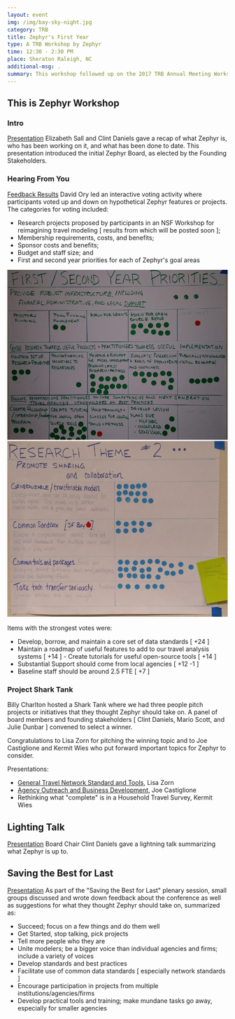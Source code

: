 ```yaml
---
layout: event
img: /img/bay-sky-night.jpg
category: TRB
title: Zephyr's First Year
type: A TRB Workshop by Zephyr
time: 12:30 - 2:30 PM
place: Sheraton Raleigh, NC
additional-msg: .
summary: This workshop followed up on the 2017 TRB Annual Meeting Workshop "From Ad-hoc to Organized – Writing the Roadmap for Improving Travel Analysis Methods" where attendees collaborated to draft roadmaps for progressing specific projects that would advance the travel analysis industry under the umbrella of the Zephyr Foundation for Advancing Travel Analysis Methods.
---
```


## This is Zephyr Workshop

### Intro

<i class="fa fa-angle-right" style="color:#{{ site.highlight-color }}" aria-hidden="true"></i>[Presentation](href="https://docs.google.com/presentation/d/1HDTTnvUHVq7EXAXajntfRmWz_dnqhUvtDoV6jHDPVc0/edit?usp=sharing")
Elizabeth Sall and Clint Daniels gave a recap of what Zephyr is, who has been working on it, and what has been done to date. This presentation introduced the initial Zephyr Board, as elected by the Founding Stakeholders.

### Hearing From You

<i class="fa fa-angle-right" style="color:#{{ site.highlight-color }}" aria-hidden="true"></i>[Feedback Results](https://drive.google.com/open?id=185lKpuBj0ANW2LOfABhJMjvN9R6AxMx8UGsC04X-nZw)
David Ory led an interactive voting activity where participants voted up and down on hypothetical Zephyr features or projects. The categories for voting included:

- Research projects proposed by participants in an NSF Workshop for reimagining travel modeling [ results from which will be posted soon ];
- Membership requirements, costs, and benefits;
- Sponsor costs and benefits;
- Budget and staff size; and
- First and second year priorities for each of Zephyr's goal areas

<div class="gallery_product col-lg-6 col-md-6 col-sm-6 col-xs-6">
    <img src="/img/APPCON17-Priorities.png" class="img-responsive">
</div>

<div class="gallery_product col-lg-6 col-md-6 col-sm-6 col-xs-6">
    <img src="/img/APPCON17-Rsch.jpg" class="img-responsive">
</div>

Items with the strongest votes were:

- Develop, borrow, and maintain a core set of data standards [ +24 ]
- Maintain a roadmap of useful features to add to our travel analysis systems [ +14 ] - Create tutorials for useful open-source tools [ +14 ]
- Substantial Support should come from local agencies [ +12 -1 ]
- Baseline staff should be around 2.5 FTE [ +7 ]

### Project Shark Tank

Billy Charlton hosted a Shark Tank where we had three people pitch projects or initiatives that they thought Zephyr should take on. A panel of board members and founding stakeholders [ Clint Daniels, Mario Scott, and Julie Dunbar ] convened to select a winner.

Congratulations to Lisa Zorn for pitching the winning topic and to Joe Castiglione and Kermit Wies who put forward important topics for Zephyr to consider.

Presentations:

- [General Travel Network Standard and Tools](https://drive.google.com/open?id=1D2j67Q7006XssLuRhAx5_cupeF51W9VQVvpWjtvf8y8), Lisa Zorn
- [Agency Outreach and Business Development](https://drive.google.com/open?id=1xXeEJdAsyFmU5fr-1ZptmmCdZi9nohaJMUd32eFZ_XA), Joe Castiglione
- Rethinking what "complete" is in a Household Travel Survey, Kermit Wies

## Lighting Talk

<i class="fa fa-angle-right" style="color:#{{ site.highlight-color }}" aria-hidden="true"></i>[Presentation](https://drive.google.com/open?id=1QWTl7rjQaZNAaIEOPPv9U8mYH7X-vDEn43pt4ZE_vzU)
Board Chair Clint Daniels gave a lightning talk summarizing what Zephyr is up to.

## Saving the Best for Last

<i class="fa fa-angle-right" style="color:#{{ site.highlight-color }}" aria-hidden="true"></i>[Presentation](https://drive.google.com/open?id=1QWTl7rjQaZNAaIEOPPv9U8mYH7X-vDEn43pt4ZE_vzU)
As part of the "Saving the Best for Last" plenary session, small groups discussed and wrote down feedback about the conference as well as suggestions for what they thought Zephyr should take on, summarized as:

- Succeed; focus on a few things and do them well
- Get Started, stop talking, pick projects
- Tell more people who they are
- Unite modelers; be a bigger voice than individual agencies and firms; include a variety of voices
- Develop standards and best practices
- Facilitate use of common data standards [ especially network standards ]
- Encourage participation in projects from multiple institutions/agencies/firms
- Develop practical tools and training; make mundane tasks go away, especially for smaller agencies
